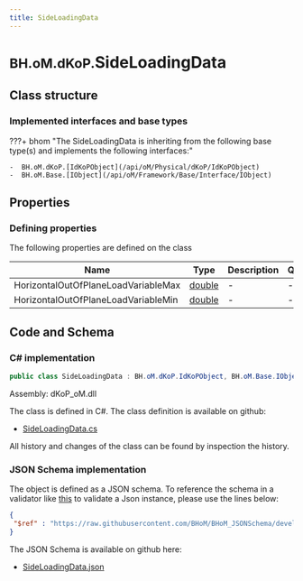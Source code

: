 ```yaml
---
title: SideLoadingData
---
```


# <small>BH.oM.dKoP.</small>**SideLoadingData**



## Class structure

### Implemented interfaces and base types

???+ bhom "The SideLoadingData is inheriting from the following base type(s) and implements the following interfaces:"

    -  BH.oM.dKoP.[IdKoPObject](/api/oM/Physical/dKoP/IdKoPObject)
    -  BH.oM.Base.[IObject](/api/oM/Framework/Base/Interface/IObject)


## Properties



### Defining properties

The following properties are defined on the class

| Name             | Type             | Description      | Quantity         |
|------------------|------------------|------------------|------------------|
| HorizontalOutOfPlaneLoadVariableMax | [double](https://learn.microsoft.com/en-us/dotnet/api/System.Double?view=netstandard-2.0) | - | - |
| HorizontalOutOfPlaneLoadVariableMin | [double](https://learn.microsoft.com/en-us/dotnet/api/System.Double?view=netstandard-2.0) | - | - |


## Code and Schema

### C# implementation

``` C# title="C#"
public class SideLoadingData : BH.oM.dKoP.IdKoPObject, BH.oM.Base.IObject
```

Assembly: dKoP_oM.dll

The class is defined in C#. The class definition is available on github:

- [SideLoadingData.cs](https://github.com/BHoM/dKoP_Toolkit/blob/develop/dKoP_oM/Interfaces\SideLoadingData.cs)

All history and changes of the class can be found by inspection the history.
### JSON Schema implementation

The object is defined as a JSON schema. To reference the schema in a validator like [this](https://www.jsonschemavalidator.net/) to validate a Json instance, please use the lines below:

``` json title="JSON Schema"
{
 "$ref" : "https://raw.githubusercontent.com/BHoM/BHoM_JSONSchema/develop/dKoP_oM/SideLoadingData.json"
}
```

The JSON Schema is available on github here:

- [SideLoadingData.json](https://github.com/BHoM/BHoM_JSONSchema/blob/develop/dKoP_oM/SideLoadingData.json)
